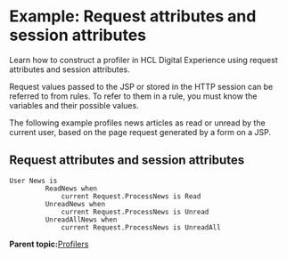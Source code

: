 # Example: Request attributes and session attributes

Learn how to construct a profiler in HCL Digital Experience using request attributes and session attributes.

Request values passed to the JSP or stored in the HTTP session can be referred to from rules. To refer to them in a rule, you must know the variables and their possible values.

The following example profiles news articles as read or unread by the current user, based on the page request generated by a form on a JSP.

## Request attributes and session attributes

```
User News is
  	     ReadNews when
  	         current Request.ProcessNews is Read
  	     UnreadNews when
  	         current Request.ProcessNews is Unread
  	     UnreadAllNews when
  	         current Request.ProcessNews is UnreadAll 
```

**Parent topic:**[Profilers](../pzn/pzn_profilers.md)

